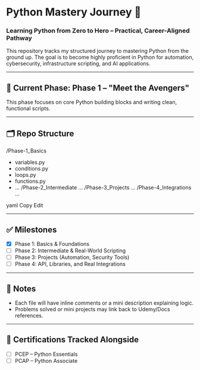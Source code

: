 # Python Mastery Journey 🚀

### Learning Python from Zero to Hero – Practical, Career-Aligned Pathway

This repository tracks my structured journey to mastering Python from the ground up. The goal is to become highly proficient in Python for automation, cybersecurity, infrastructure scripting, and AI applications.

---

## 📍 Current Phase: Phase 1 – "Meet the Avengers"

This phase focuses on core Python building blocks and writing clean, functional scripts.

---

## 🗂 Repo Structure

/Phase-1_Basics
- variables.py
- conditions.py
- loops.py
- functions.py
- ...
/Phase-2_Intermediate
...
/Phase-3_Projects
...
/Phase-4_Integrations
...

yaml
Copy
Edit

---

## ✅ Milestones

- [x] Phase 1: Basics & Foundations
- [ ] Phase 2: Intermediate & Real-World Scripting
- [ ] Phase 3: Projects (Automation, Security Tools)
- [ ] Phase 4: API, Libraries, and Real Integrations

---

## 📌 Notes

- Each file will have inline comments or a mini description explaining logic.
- Problems solved or mini projects may link back to Udemy/Docs references.

---

## 🔗 Certifications Tracked Alongside

- [ ] PCEP – Python Essentials
- [ ] PCAP – Python Associate
